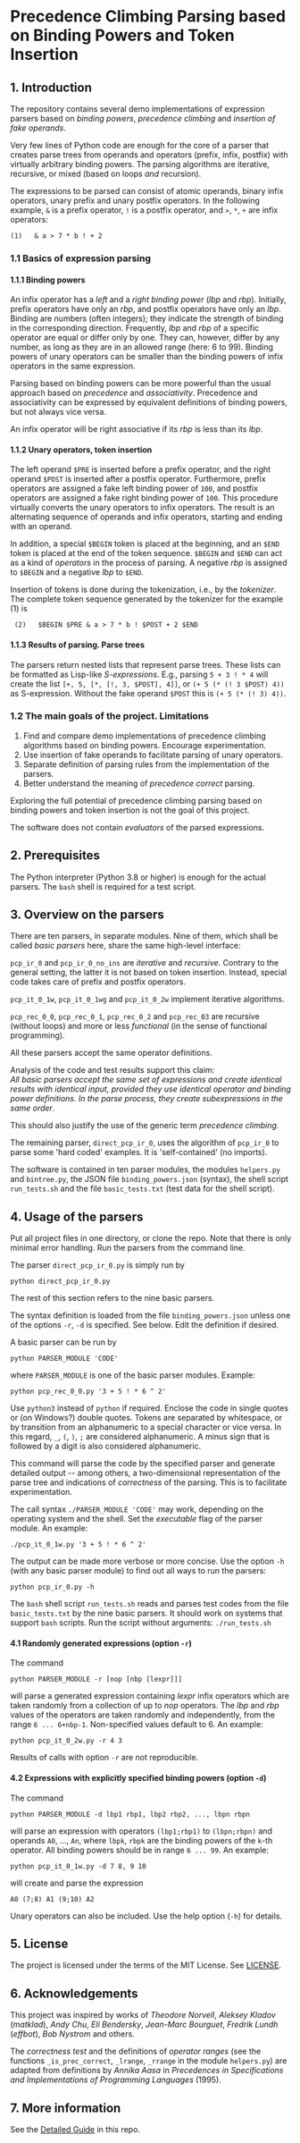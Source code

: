 # Precedence Climbing Parsing based on Binding Powers and Token Insertion

## 1. Introduction

The repository contains several demo implementations of expression parsers
based on _binding powers_, _precedence climbing_ and
_insertion of fake operands_.

Very few lines of Python code are enough for the core of a parser
that creates parse trees from operands and operators (prefix, infix, postfix)
with virtually arbitrary binding powers. The parsing algorithms are
iterative, recursive, or mixed (based on loops _and_ recursion).

The expressions to be parsed can consist of atomic operands, binary infix
operators, unary prefix and unary postfix operators. In the following example,
`&` is a prefix operator, `!` is a postfix operator, and `>`, `*`, `+` are
infix operators:

```text
(1)   & a > 7 * b ! + 2
```

### 1.1 Basics of expression parsing

#### 1.1.1 Binding powers

An infix operator has a _left_ and a _right binding power_ (_lbp_ and _rbp_).
Initially, prefix operators have
only an _rbp_, and postfix operators have only an _lbp_. Binding are numbers
(often integers); they indicate the strength of binding in the corresponding
direction.
Frequently, _lbp_ and _rbp_ of a specific operator are equal or differ only by
one. They can, however, differ by any number, as long as they are in an
allowed range (here: 6 to 99). Binding powers of unary operators can be smaller
than the binding powers of infix operators in the same expression.

Parsing based on binding powers can be more powerful than the usual approach
based on _precedence_ and _associativity_. Precedence and associativity can be
expressed by equivalent definitions of binding powers, but not always vice
versa.


An infix operator will be right associative if its _rbp_ is less than its
_lbp_.


#### 1.1.2 Unary operators, token insertion

The left operand `$PRE` is inserted before a prefix operator, and the right
operand `$POST` is inserted after a postfix operator. Furthermore, prefix
operators are assigned a fake left binding power of `100`, and postfix
operators are assigned a fake right binding power of `100`. This procedure
virtually converts the unary operators to infix operators. The result is an
alternating sequence of operands and infix operators, starting and ending with
an operand.

In addition, a special `$BEGIN` token is placed at the beginning, and an
`$END` token is placed at the end of the token sequence. `$BEGIN` and `$END`
can act as a kind of _operators_ in the process of parsing. A negative _rbp_
is assigned to `$BEGIN` and a negative _lbp_ to `$END`.

Insertion of tokens is done during the tokenization, i.e., by the _tokenizer_.
The complete token sequence generated by the tokenizer for the example (1) is

```text
 (2)   $BEGIN $PRE & a > 7 * b ! $POST + 2 $END
```
#### 1.1.3 Results of parsing. Parse trees

The parsers return nested lists that represent parse trees. These lists can
be formatted as Lisp-like _S-expressions_. E.g., parsing
`5 + 3 ! * 4` will create the list `[+, 5, [*, [!, 3, $POST], 4]]`,
or `(+ 5 (* (! 3 $POST) 4))` as S-expression. Without the fake operand
`$POST` this is `(+ 5 (* (! 3) 4))`.

### 1.2 The main goals of the project. Limitations

1. Find and compare demo implementations of precedence climbing algorithms
based on binding powers. Encourage experimentation.
2. Use insertion of fake operands to facilitate parsing of unary operators.
3. Separate definition of parsing rules from the implementation of the
parsers.
4. Better understand the meaning of _precedence correct_ parsing.

Exploring the full potential of precedence climbing parsing based on binding
powers and token insertion is not the goal of this project.

The software does not contain _evaluators_ of the parsed expressions.

## 2. Prerequisites

The Python interpreter (Python 3.8 or higher) is enough for the actual
parsers. The `bash` shell is required for a test script.

## 3. Overview on the parsers

There are ten parsers, in separate modules. Nine of them, which shall be
called _basic parsers_ here, share the same high-level interface:

`pcp_ir_0` and `pcp_ir_0_no_ins` are _iterative_ and _recursive_. Contrary to
the general setting, the latter it is not based on token insertion. Instead,
special code takes care of prefix and postfix operators.

`pcp_it_0_1w`, `pcp_it_0_1wg` and `pcp_it_0_2w` implement iterative
algorithms.

`pcp_rec_0_0`, `pcp_rec_0_1`, `pcp_rec_0_2` and `pcp_rec_03` are recursive
(without loops) and more or less _functional_ (in the sense of functional
programming).

All these parsers accept the same operator definitions.

Analysis of the code and test results support this claim: \
_All basic parsers accept the same set of expressions and create identical_
_results with identical input, provided they use identical operator and_
_binding power definitions. In the parse process, they create_
_subexpressions in the same order_.

This should also justify the use of the generic term _precedence climbing_.

The remaining parser, `direct_pcp_ir_0`, uses the algorithm of `pcp_ir_0` to
parse some 'hard coded' examples. It is 'self-contained' (no imports).

The software is contained in ten parser modules, the modules `helpers.py`
and `bintree.py`, the JSON file `binding_powers.json` (syntax), the shell
script `run_tests.sh` and the file `basic_tests.txt` (test data for the shell
script).

## 4. Usage of the parsers

Put all project files in one directory, or clone the repo. Note that there is
only minimal error handling. Run the parsers from the command line.

The parser `direct_pcp_ir_0.py` is simply run by

```shell
python direct_pcp_ir_0.py
```

The rest of this section refers to the nine basic parsers.

The syntax definition is loaded from the file `binding_powers.json`
unless one of the options `-r`, `-d` is specified. See below. Edit the
definition if desired.

A basic parser can be run by

```shell
python PARSER_MODULE 'CODE'
```

where `PARSER_MODULE` is one of the basic parser modules. Example:

```shell
python pcp_rec_0_0.py '3 + 5 ! * 6 ^ 2'
```

Use `python3` instead of `python` if required. Enclose the code in single
quotes or (on Windows?) double quotes. Tokens are separated by whitespace,
or by transition from an alphanumeric to a special character or vice versa.
In this regard, `_`, `(`, `)`, `;` are considered alphanumeric. A minus
sign that is followed by a digit is also considered alphanumeric.

This command will parse the code by the specified parser and generate detailed
output -- among others, a two-dimensional representation of the parse tree and
indications of _correctness_ of the parsing. This is to facilitate
experimentation.

The call syntax
`./PARSER_MODULE 'CODE'` may work, depending on the operating system and the
shell. Set the _executable_ flag of the parser module. An example:

```shell
./pcp_it_0_1w.py '3 + 5 ! * 6 ^ 2'
```

The output can be made more verbose or more concise. Use the option `-h` (with
any basic parser module) to find out all ways to run the parsers:

```shell
python pcp_ir_0.py -h
```

The `bash` shell script `run_tests.sh` reads and parses test codes from the
file `basic_tests.txt` by the nine basic parsers. It should work
on systems that support `bash` scripts. Run the script without arguments:
`./run_tests.sh`

#### 4.1 Randomly generated expressions (option `-r`)

The command

```shell
python PARSER_MODULE -r [nop [nbp [lexpr]]]
```

will parse a generated expression containing _lexpr_ infix operators which are
taken randomly from a collection of up to _nop_ operators. The _lbp_ and _rbp_
values of the operators are taken randomly and independently, from the range
`6 ... 6+nbp-1`. Non-specified values default to 6. An example:

```shell
python pcp_it_0_2w.py -r 4 3
```

Results of calls with option `-r` are not reproducible.

#### 4.2 Expressions with explicitly specified binding powers (option `-d`)

The command

```shell
python PARSER_MODULE -d lbp1 rbp1, lbp2 rbp2, ..., lbpn rbpn
```

will parse an expression with operators `(lbp1;rbp1)` to `(lbpn;rbpn)` and
operands `A0`, ..., `An`, where `lbpk`, `rbpk` are the binding
powers of the `k`-th operator. All binding powers should be in range
`6 ... 99`. An example:

```shell
python pcp_it_0_1w.py -d 7 8, 9 10
```

will create and parse the expression

```shell
A0 (7;8) A1 (9;10) A2
```

Unary operators can also be included. Use the help option (`-h`) for details.

## 5. License

The project is licensed under the terms of the MIT License.
See [LICENSE](LICENSE.txt).

## 6. Acknowledgements

This project was inspired by works of _Theodore Norvell_, _Aleksey Kladov_
(_matklad_), _Andy Chu_, _Eli Bendersky_, _Jean-Marc Bourguet_,
_Fredrik Lundh_ (_effbot_), _Bob Nystrom_ and others.

The _correctness test_ and the definitions of _operator ranges_ (see the
functions `_is_prec_correct`, `_lrange`, `_rrange` in the module `helpers.py`)
are adapted from definitions by _Annika Aasa_ in
_Precedences in Specifications and Implementations of Programming Languages_
(1995).

## 7. More information

See the [Detailed Guide](DETAILED_GUIDE) in this repo.
